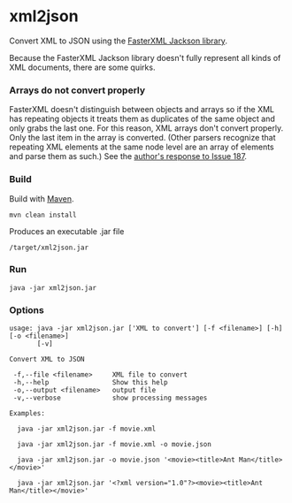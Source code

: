 # xml2json
Convert XML to JSON using the [FasterXML Jackson library](https://github.com/FasterXML/jackson).

Because the FasterXML Jackson library doesn't fully represent all kinds of XML documents, there are some quirks.

### Arrays do not convert properly
FasterXML doesn't distinguish between objects and arrays so if the XML has repeating objects it treats them as duplicates of the same object and only grabs the last one. For this reason, XML arrays don't convert properly. Only the last item in the array is converted. (Other parsers recognize that repeating XML elements at the same node level are an array of elements and parse them as such.) See the [author's response to Issue 187](https://github.com/FasterXML/jackson-dataformat-xml/issues/187).

### Build

Build with [Maven](https://maven.apache.org/).

```
mvn clean install
```

Produces an executable .jar file

```
/target/xml2json.jar
```


### Run

```
java -jar xml2json.jar
```


### Options

```
usage: java -jar xml2json.jar ['XML to convert'] [-f <filename>] [-h] [-o <filename>]
       [-v]

Convert XML to JSON

 -f,--file <filename>     XML file to convert
 -h,--help                Show this help
 -o,--output <filename>   output file
 -v,--verbose             show processing messages

Examples:

  java -jar xml2json.jar -f movie.xml

  java -jar xml2json.jar -f movie.xml -o movie.json

  java -jar xml2json.jar -o movie.json '<movie><title>Ant Man</title></movie>'

  java -jar xml2json.jar '<?xml version="1.0"?><movie><title>Ant Man</title></movie>'
```
